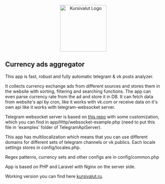 <p align="center"><a href="https://moscow.kursivalut.ru" target="_blank"><img src="https://kursivalut.ru/img/pig.svg" width="150" alt="Kursivalut Logo"></a></p>

## Currency ads aggregator
<p>This app is fast, robust and fully automatic telegram & vk posts analyzer.</p>
<p>It collects currency exchange ads from different sources and stores them in the website with sorting, filtering and searching functions. The app can even parse currency rate from the ad and store it in DB. It can fetch data from website's api by cron, like it works with vk.com or receive data on it's own api like it works with telegram-websocket server.</p>

<p>Telegram websocket server is based on <a href="https://github.com/xtrime-ru/TelegramApiServer">this repo</a> with some customization, which you can find in app/Http/websocket-example.php (need to put this file in 'examples' folder of TelegramApiServer).</p>
<p>This app has multilocalization which means that you can use different domains for different sets of telegram channels or vk publics. Each locale settings stores in config/locales.php.</p>
<p>Regex patterns, currency sets and other configs are in config/common.php</p>
<p>App is based on PHP and Laravel with Nginx on the server side.</p>
<p>Working version you can find here <a href="https://moscow.kursivalut.ru">kursivalut.ru</a>.</p>

